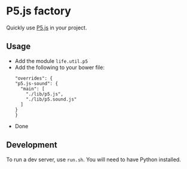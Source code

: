 # P5.js factory

Quickly use [P5.js](https://p5js.org) in your project.

## Usage

- Add the module `life.util.p5`
- Add the following to your bower file:
	```
	"overrides": {
    "p5.js-sound": {
      "main": [
        "./lib/p5.js",
        "./lib/p5.sound.js"
      ]
    }
  }
	```
- Done

## Development

To run a dev server, use `run.sh`. You will need to have Python installed.